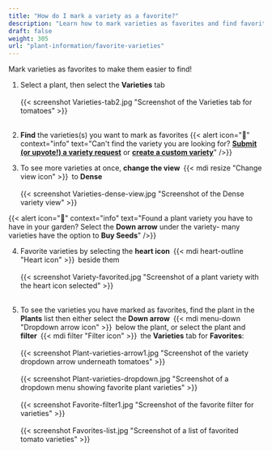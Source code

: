 ```yaml
---
title: "How do I mark a variety as a favorite?"
description: "Learn how to mark varieties as favorites and find favorite varieties"
draft: false
weight: 305
url: "plant-information/favorite-varieties"
---
```


Mark varieties as favorites to make them easier to find!

1. Select a plant, then select the **Varieties** tab<br /><br />
{{< screenshot Varieties-tab2.jpg "Screenshot of the Varieties tab for tomatoes" >}}<br /><br />

2. **Find** the varieties(s) you want to mark as favorites
{{< alert icon="🥕" context="info" text="Can't find the variety you are looking for? [**Submit (or upvote!) a variety request**](https://planter.garden/requests) or [**create a custom variety**](../create-varieties)" />}}

3. To see more varieties at once, **change the view** {{< mdi resize "Change view icon" >}} to **Dense**<br /><br />
{{< screenshot Varieties-dense-view.jpg "Screenshot of the Dense variety view" >}}

{{< alert icon="🍅" context="info" text="Found a plant variety you have to have in your garden? Select the **Down arrow** under the variety- many varieties have the option to **Buy Seeds**" />}}

4. Favorite varieties by selecting the **heart icon** {{< mdi heart-outline "Heart icon" >}} beside them<br /><br />
{{< screenshot Variety-favorited.jpg "Screenshot of a plant variety with the heart icon selected" >}}<br /><br />

5. To see the varieties you have marked as favorites, find the plant in the **Plants** list then either select the **Down arrow** {{< mdi menu-down "Dropdown arrow icon" >}} below the plant, or select the plant and **filter** {{< mdi filter "Filter icon" >}} the **Varieties** tab for **Favorites**:<br /><br />
{{< screenshot Plant-varieties-arrow1.jpg "Screenshot of the variety dropdown arrow underneath tomatoes" >}}<br /><br />
{{< screenshot Plant-varieties-dropdown.jpg "Screenshot of a dropdown menu showing favorite plant varieties" >}}<br /><br />
{{< screenshot Favorite-filter1.jpg "Screenshot of the favorite filter for varieties" >}}<br /><br />
{{< screenshot Favorites-list.jpg "Screenshot of a list of favorited tomato varieties" >}}
